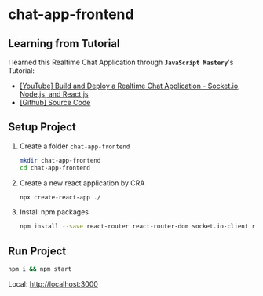 # chat-app-frontend

## Learning from Tutorial

I learned this Realtime Chat Application through **`JavaScript Mastery`**'s Tutorial:

* [[YouTube] Build and Deploy a Realtime Chat Application - Socket.io, Node.js, and React.js](https://www.youtube.com/watch?v=ZwFA3YMfkoc)
* [[Github] Source Code](https://github.com/adrianhajdin/project_chat_application)

## Setup Project

1. Create a folder `chat-app-frontend`

    ```bash
    mkdir chat-app-frontend 
    cd chat-app-frontend
    ```

2. Create a new react application by CRA

    ```bash
    npx create-react-app ./
    ```

3. Install npm packages

    ```bash
    npm install --save react-router react-router-dom socket.io-client react-scroll-to-bottom react-emoji query-string
    ```

## Run Project

```bash
npm i && npm start
```

Local: <http://localhost:3000>
